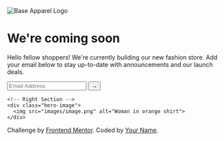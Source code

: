 <!DOCTYPE html>
<html lang="en">
<head>
  <meta charset="UTF-8">
  <meta name="viewport" content="width=device-width, initial-scale=1.0">
  <title>Base Apparel | Coming Soon</title>
  <link rel="stylesheet" href="styles.css"> <!-- Link to external CSS file -->
</head>
<body>
  <div class="container">
    <!-- Left Section -->
    <div class="content">
      <img src="images/logo.png" alt="Base Apparel Logo" class="logo">
      <h1>We're <span>coming soon</span></h1>
      <p>
        Hello fellow shoppers! We're currently building our new fashion store. 
        Add your email below to stay up-to-date with announcements and our launch deals.
      </p>
      <form>
        <input type="email" placeholder="Email Address" required>
        <button type="submit">→</button>
      </form>
    </div>

    <!-- Right Section -->
    <div class="hero-image">
      <img src="images/image.png" alt="Woman in orange shirt">
    </div>
  </div>

  <footer>
    <p class="attribution">
      Challenge by <a href="https://www.frontendmentor.io?ref=challenge" target="_blank">Frontend Mentor</a>. 
      Coded by <a href="#">Your Name</a>.
    </p>
  </footer>
</body>
</html>
